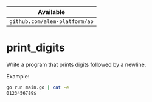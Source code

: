 | Available                     |
| ----------------------------- |
| `github.com/alem-platform/ap` |

# print_digits

Write a program that prints digits followed by a newline.

Example:

```sh
go run main.go | cat -e
0123456789$
```
